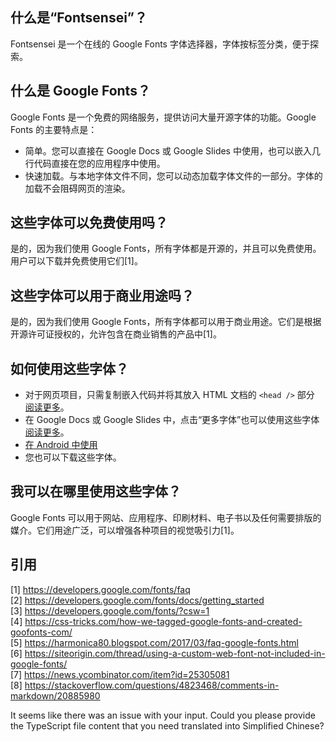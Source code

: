 ## 什么是“Fontsensei”？
Fontsensei 是一个在线的 Google Fonts 字体选择器，字体按标签分类，便于探索。

## 什么是 Google Fonts？
Google Fonts 是一个免费的网络服务，提供访问大量开源字体的功能。Google Fonts 的主要特点是：
- 简单。您可以直接在 Google Docs 或 Google Slides 中使用，也可以嵌入几行代码直接在您的应用程序中使用。
- 快速加载。与本地字体文件不同，您可以动态加载字体文件的一部分。字体的加载不会阻碍网页的渲染。

## 这些字体可以免费使用吗？
是的，因为我们使用 Google Fonts，所有字体都是开源的，并且可以免费使用。用户可以下载并免费使用它们[1]。

## 这些字体可以用于商业用途吗？
是的，因为我们使用 Google Fonts，所有字体都可以用于商业用途。它们是根据开源许可证授权的，允许包含在商业销售的产品中[1]。

## 如何使用这些字体？
- 对于网页项目，只需复制嵌入代码并将其放入 HTML 文档的 `<head />` 部分 [阅读更多](https://developers.google.com/fonts/docs/getting_started)。
- 在 Google Docs 或 Google Slides 中，点击“更多字体”也可以使用这些字体 [阅读更多](https://fonts.google.com/knowledge/choosing_type/adding_fonts_to_google_docs)。
- [在 Android 中使用](https://developers.google.com/fonts/docs/android)
- 您也可以下载这些字体。

## 我可以在哪里使用这些字体？
Google Fonts 可以用于网站、应用程序、印刷材料、电子书以及任何需要排版的媒介。它们用途广泛，可以增强各种项目的视觉吸引力[1]。

## 引用
[1] https://developers.google.com/fonts/faq  
[2] https://developers.google.com/fonts/docs/getting_started  
[3] https://developers.google.com/fonts/?csw=1  
[4] https://css-tricks.com/how-we-tagged-google-fonts-and-created-goofonts-com/  
[5] https://harmonica80.blogspot.com/2017/03/faq-google-fonts.html  
[6] https://siteorigin.com/thread/using-a-custom-web-font-not-included-in-google-fonts/  
[7] https://news.ycombinator.com/item?id=25305081  
[8] https://stackoverflow.com/questions/4823468/comments-in-markdown/20885980  

It seems like there was an issue with your input. Could you please provide the TypeScript file content that you need translated into Simplified Chinese?
